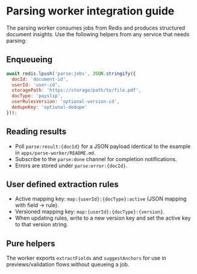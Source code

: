 # Parsing worker integration guide

The parsing worker consumes jobs from Redis and produces structured document insights. Use the following helpers from any service that needs parsing:

## Enqueueing

```js
await redis.lpush('parse:jobs', JSON.stringify({
  docId: 'document-id',
  userId: 'user-id',
  storagePath: 'https://storage/path/to/file.pdf',
  docType: 'payslip',
  userRulesVersion: 'optional-version-id',
  dedupeKey: 'optional-dedupe'
}));
```

## Reading results

- Poll `parse:result:{docId}` for a JSON payload identical to the example in `apps/parse-worker/README.md`.
- Subscribe to the `parse:done` channel for completion notifications.
- Errors are stored under `parse:error:{docId}`.

## User defined extraction rules

- Active mapping key: `map:{userId}:{docType}:active` (JSON mapping with field → rule).
- Versioned mapping key: `map:{userId}:{docType}:{version}`.
- When updating rules, write to a new version key and set the active key to that version string.

## Pure helpers

The worker exports `extractFields` and `suggestAnchors` for use in previews/validation flows without queueing a job.
